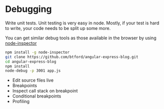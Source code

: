 # Debugging

Write unit tests. Unit testing is very easy in node. Mostly, if your test is hard to write, your code needs to be split up some more.

You can get similar debug tools as those available in the browser by using [node-inspector](https://github.com/node-inspector/node-inspector)

```BASH
npm install -g node-inspector
git clone https://github.com/btford/angular-express-blog.git
cd angular-express-blog
npm install
node-debug -p 3001 app.js
```

 - Edit source files live
 - Breakpoints
 - Inspect call stack on breakpoint
 - Conditional breakpoints
 - Profiling
